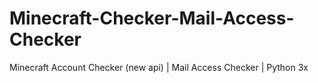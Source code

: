 # Minecraft-Checker-Mail-Access-Checker
Minecraft Account Checker (new api) | Mail Access Checker | Python 3x
